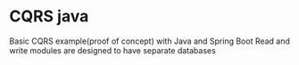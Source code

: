 # CQRS java

Basic CQRS example(proof of concept) with Java and Spring Boot
Read and write modules are designed to have separate databases